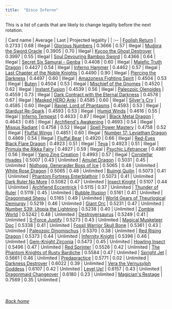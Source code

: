 ```yaml
---
title:  "Disco Inferno"
---
```


This is a list of cards that are likely to change legality before the next rotation.

| Card name | Average | Last | Projected legality |
| :-- |
[Foolish Return](https://db.ygoprodeck.com/card/?search=Foolish%20Return) | 0.2733 | 0.68 | Illegal |
[Glorious Numbers](https://db.ygoprodeck.com/card/?search=Glorious%20Numbers) | 0.3666 | 0.57 | Illegal |
[Mudora the Sword Oracle](https://db.ygoprodeck.com/card/?search=Mudora%20the%20Sword%20Oracle) | 0.3905 | 0.70 | Illegal |
[Kycoo the Ghost Destroyer](https://db.ygoprodeck.com/card/?search=Kycoo%20the%20Ghost%20Destroyer) | 0.3997 | 0.55 | Illegal |
[Soul Devouring Bamboo Sword](https://db.ygoprodeck.com/card/?search=Soul%20Devouring%20Bamboo%20Sword) | 0.4366 | 0.64 | Illegal |
[Secret Six Samurai - Genba](https://db.ygoprodeck.com/card/?search=Secret%20Six%20Samurai%20-%20Genba) | 0.4408 | 0.60 | Illegal |
[Malefic Truth Dragon](https://db.ygoprodeck.com/card/?search=Malefic%20Truth%20Dragon) | 0.4427 | 0.54 | Illegal |
[Inferno Hammer](https://db.ygoprodeck.com/card/?search=Inferno%20Hammer) | 0.4462 | 0.57 | Illegal |
[Last Chapter of the Noble Knights](https://db.ygoprodeck.com/card/?search=Last%20Chapter%20of%20the%20Noble%20Knights) | 0.4490 | 0.90 | Illegal |
[Piercing the Darkness](https://db.ygoprodeck.com/card/?search=Piercing%20the%20Darkness) | 0.4497 | 0.60 | Illegal |
[Amazoness Fighting Spirit](https://db.ygoprodeck.com/card/?search=Amazoness%20Fighting%20Spirit) | 0.4504 | 0.53 | Illegal |
[Buten](https://db.ygoprodeck.com/card/?search=Buten) | 0.4504 | 0.53 | Illegal |
[Mischief of the Gnomes](https://db.ygoprodeck.com/card/?search=Mischief%20of%20the%20Gnomes) | 0.4520 | 0.62 | Illegal |
[Instant Fusion](https://db.ygoprodeck.com/card/?search=Instant%20Fusion) | 0.4539 | 0.56 | Illegal |
[Paleozoic Olenoides](https://db.ygoprodeck.com/card/?search=Paleozoic%20Olenoides) | 0.4559 | 0.73 | Illegal |
[Dark Contract with the Eternal Darkness](https://db.ygoprodeck.com/card/?search=Dark%20Contract%20with%20the%20Eternal%20Darkness) | 0.4578 | 0.67 | Illegal |
[Masked HERO Anki](https://db.ygoprodeck.com/card/?search=Masked%20HERO%20Anki) | 0.4585 | 0.60 | Illegal |
[Silver's Cry](https://db.ygoprodeck.com/card/?search=Silver's%20Cry) | 0.4585 | 0.60 | Illegal |
[Raviel, Lord of Phantasms](https://db.ygoprodeck.com/card/?search=Raviel,%20Lord%20of%20Phantasms) | 0.4593 | 0.53 | Illegal |
[Stardust Re-Spark](https://db.ygoprodeck.com/card/?search=Stardust%20Re-Spark) | 0.4593 | 0.53 | Illegal |
[Humid Winds](https://db.ygoprodeck.com/card/?search=Humid%20Winds) | 0.4616 | 0.55 | Illegal |
[Inferno Tempest](https://db.ygoprodeck.com/card/?search=Inferno%20Tempest) | 0.4633 | 0.87 | Illegal |
[Black Metal Dragon](https://db.ygoprodeck.com/card/?search=Black%20Metal%20Dragon) | 0.4643 | 0.65 | Illegal |
[Archfiend's Awakening](https://db.ygoprodeck.com/card/?search=Archfiend's%20Awakening) | 0.4693 | 0.54 | Illegal |
[Missus Radiant](https://db.ygoprodeck.com/card/?search=Missus%20Radiant) | 0.4758 | 0.52 | Illegal |
[Spell Power Mastery](https://db.ygoprodeck.com/card/?search=Spell%20Power%20Mastery) | 0.4758 | 0.52 | Illegal |
[Fluffal Wings](https://db.ygoprodeck.com/card/?search=Fluffal%20Wings) | 0.4851 | 0.60 | Illegal |
[Number 17: Leviathan Dragon](https://db.ygoprodeck.com/card/?search=Number%2017:%20Leviathan%20Dragon) | 0.4869 | 0.54 | Illegal |
[Fluffal Bear](https://db.ygoprodeck.com/card/?search=Fluffal%20Bear) | 0.4920 | 0.66 | Illegal |
[Red-Eyes Black Flare Dragon](https://db.ygoprodeck.com/card/?search=Red-Eyes%20Black%20Flare%20Dragon) | 0.4923 | 0.51 | Illegal |
[Teva](https://db.ygoprodeck.com/card/?search=Teva) | 0.4923 | 0.51 | Illegal |
[Primula the Rikka Fairy](https://db.ygoprodeck.com/card/?search=Primula%20the%20Rikka%20Fairy) | 0.4927 | 0.59 | Illegal |
[Psychic Lifetrancer](https://db.ygoprodeck.com/card/?search=Psychic%20Lifetrancer) | 0.4981 | 0.56 | Illegal |
[Yang Zing Creation](https://db.ygoprodeck.com/card/?search=Yang%20Zing%20Creation) | 0.4993 | 0.57 | Illegal |
[Constellar Hyades](https://db.ygoprodeck.com/card/?search=Constellar%20Hyades) | 0.5007 | 0.43 | Unlimited |
[Amulet Dragon](https://db.ygoprodeck.com/card/?search=Amulet%20Dragon) | 0.5031 | 0.45 | Unlimited |
[Nidhogg, Generaider Boss of Ice](https://db.ygoprodeck.com/card/?search=Nidhogg,%20Generaider%20Boss%20of%20Ice) | 0.5065 | 0.48 | Unlimited |
[White Rose Dragon](https://db.ygoprodeck.com/card/?search=White%20Rose%20Dragon) | 0.5065 | 0.48 | Unlimited |
[Bujingi Quilin](https://db.ygoprodeck.com/card/?search=Bujingi%20Quilin) | 0.5073 | 0.41 | Unlimited |
[Phantom Fortress Enterblathnir](https://db.ygoprodeck.com/card/?search=Phantom%20Fortress%20Enterblathnir) | 0.5073 | 0.41 | Unlimited |
[Dark Ruler No More](https://db.ygoprodeck.com/card/?search=Dark%20Ruler%20No%20More) | 0.5082 | 0.47 | Unlimited |
[Insect Knight](https://db.ygoprodeck.com/card/?search=Insect%20Knight) | 0.5107 | 0.44 | Unlimited |
[Archfiend Eccentrick](https://db.ygoprodeck.com/card/?search=Archfiend%20Eccentrick) | 0.5115 | 0.37 | Unlimited |
[Thunder of Ruler](https://db.ygoprodeck.com/card/?search=Thunder%20of%20Ruler) | 0.5119 | 0.45 | Unlimited |
[Bubble Illusion](https://db.ygoprodeck.com/card/?search=Bubble%20Illusion) | 0.5161 | 0.41 | Unlimited |
[Dragonmaid Sheou](https://db.ygoprodeck.com/card/?search=Dragonmaid%20Sheou) | 0.5165 | 0.49 | Unlimited |
[World Gears of Theurlogical Demiurgy](https://db.ygoprodeck.com/card/?search=World%20Gears%20of%20Theurlogical%20Demiurgy) | 0.5219 | 0.46 | Unlimited |
[Giant Orc](https://db.ygoprodeck.com/card/?search=Giant%20Orc) | 0.5231 | 0.47 | Unlimited |
[Number S39: Utopia the Lightning](https://db.ygoprodeck.com/card/?search=Number%20S39:%20Utopia%20the%20Lightning) | 0.5238 | 0.40 | Unlimited |
[Zombie World](https://db.ygoprodeck.com/card/?search=Zombie%20World) | 0.5242 | 0.48 | Unlimited |
[Destroyersaurus](https://db.ygoprodeck.com/card/?search=Destroyersaurus) | 0.5249 | 0.41 | Unlimited |
[S-Force Justify](https://db.ygoprodeck.com/card/?search=S-Force%20Justify) | 0.5273 | 0.43 | Unlimited |
[Magical Musketeer Doc](https://db.ygoprodeck.com/card/?search=Magical%20Musketeer%20Doc) | 0.5338 | 0.41 | Unlimited |
[Fossil Warrior Skull Bone](https://db.ygoprodeck.com/card/?search=Fossil%20Warrior%20Skull%20Bone) | 0.5361 | 0.43 | Unlimited |
[Paleozoic Dinomischus](https://db.ygoprodeck.com/card/?search=Paleozoic%20Dinomischus) | 0.5370 | 0.38 | Unlimited |
[Red Rising Dragon](https://db.ygoprodeck.com/card/?search=Red%20Rising%20Dragon) | 0.5373 | 0.44 | Unlimited |
[Infernity Knight](https://db.ygoprodeck.com/card/?search=Infernity%20Knight) | 0.5396 | 0.46 | Unlimited |
[Gem-Knight Zirconia](https://db.ygoprodeck.com/card/?search=Gem-Knight%20Zirconia) | 0.5473 | 0.45 | Unlimited |
[Howling Insect](https://db.ygoprodeck.com/card/?search=Howling%20Insect) | 0.5496 | 0.47 | Unlimited |
[Red Sprinter](https://db.ygoprodeck.com/card/?search=Red%20Sprinter) | 0.5526 | 0.42 | Unlimited |
[The Phantom Knights of Rusty Bardiche](https://db.ygoprodeck.com/card/?search=The%20Phantom%20Knights%20of%20Rusty%20Bardiche) | 0.5584 | 0.47 | Unlimited |
[Spright Jet](https://db.ygoprodeck.com/card/?search=Spright%20Jet) | 0.5661 | 0.46 | Unlimited |
[Predapractice](https://db.ygoprodeck.com/card/?search=Predapractice) | 0.5771 | 0.02 | Unlimited |
[Darkness Destroyer](https://db.ygoprodeck.com/card/?search=Darkness%20Destroyer) | 0.6022 | 0.39 | Unlimited |
[Vera the Vernusylph Goddess](https://db.ygoprodeck.com/card/?search=Vera%20the%20Vernusylph%20Goddess) | 0.6107 | 0.42 | Unlimited |
[Level Up!](https://db.ygoprodeck.com/card/?search=Level%20Up!) | 0.6157 | 0.43 | Unlimited |
[Dragonmaid Changeover](https://db.ygoprodeck.com/card/?search=Dragonmaid%20Changeover) | 0.6180 | 0.23 | Unlimited |
[Magician's Restage](https://db.ygoprodeck.com/card/?search=Magician's%20Restage) | 0.7569 | 0.35 | Unlimited |

<br>

###### [Back home](index)